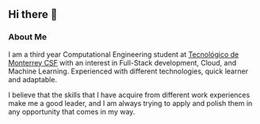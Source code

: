 ## Hi there 👋

### About Me

I am a third year Computational Engineering student at [Tecnológico de Monterrey CSF](https://tec.mx/en) with an interest in Full-Stack development, Cloud, and Machine Learning. Experienced with different technologies, quick learner and adaptable. 

I believe that the skills that I have acquire from different work experiences make me a good leader, and I am always trying to apply and polish them in any opportunity that comes in my way.
